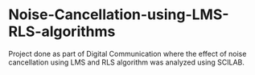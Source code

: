 # Noise-Cancellation-using-LMS-RLS-algorithms
Project done as part of Digital Communication where the
effect of noise cancellation using LMS and RLS algorithm was
analyzed using SCILAB.
